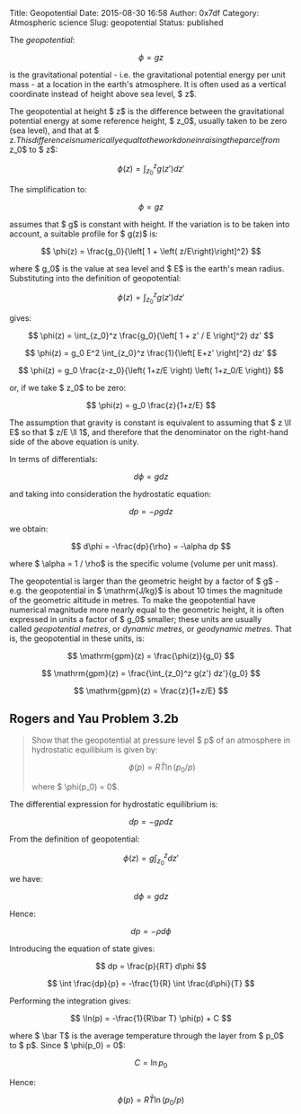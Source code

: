 Title: Geopotential
Date: 2015-08-30 16:58
Author: 0x7df
Category: Atmospheric science
Slug: geopotential
Status: published

The *geopotential*:

$$ \phi = gz $$

is the gravitational potential - i.e. the gravitational potential energy
per unit mass - at a location in the earth's atmosphere. It is often
used as a vertical coordinate instead of height above sea level,
$ z$.

The geopotential at height $ z$ is the difference
between the gravitational potential energy at some reference height,
$ z_0$, usually taken to be zero (sea level), and
that at $ z$. This difference is numerically equal
to the work done in raising the parcel from $ z_0$
to $ z$:

$$ \phi(z) = \int_{z_0}^z g(z') dz' $$

The simplification to:

$$ \phi = gz $$

assumes that $ g$ is constant with height. If the
variation is to be taken into account, a suitable profile for
$ g(z)$ is:

$$ \phi(z) = \frac{g_0}{\left[ 1 + \left(
z/E\right)\right]^2} $$

where $ g_0$ is the value at sea level and
$ E$ is the earth's mean radius. Substituting into
the definition of geopotential:

$$ \phi(z) = \int_{z_0}^z g(z') dz' $$

gives:

$$ \phi(z) = \int_{z_0}^z \frac{g_0}{\left[ 1 + z' / E
\right]^2} dz' $$

$$ \phi(z) = g_0 E^2 \int_{z_0}^z \frac{1}{\left[ E+z'
\right]^2} dz' $$

$$ \phi(z) = g_0 \frac{z-z_0}{\left( 1+z/E \right) \left(
1+z_0/E \right)} $$

or, if we take $ z_0$ to be zero:

$$ \phi(z) = g_0 \frac{z}{1+z/E} $$

The assumption that gravity is constant is equivalent to assuming that
$ z \ll E$ so that $ z/E \ll 1$,
and therefore that the denominator on the right-hand
side of the above equation is unity.

In terms of differentials:

$$ d\phi = g dz $$

and taking into consideration the hydrostatic equation:

$$ dp = -\rho g dz $$

we obtain:

$$ d\phi = -\frac{dp}{\rho} = -\alpha dp $$

where $ \alpha = 1 / \rho$ is the specific volume
(volume per unit mass).

The geopotential is larger than the geometric height by a factor of
$ g$ - e.g. the geopotential in $ \mathrm{J/kg}$ is about 10
times the magnitude of the geometric altitude in metres. To make the
geopotential have numerical magnitude more nearly equal to the geometric
height, it is often expressed in units a factor of $ g_0$
smaller; these units are usually called *geopotential
metres*, or *dynamic metres*, or *geodynamic metres*. That is, the
geopotential in these units, is:

$$ \mathrm{gpm}(z) = \frac{\phi(z)}{g_0} $$

$$ \mathrm{gpm}(z) = \frac{\int_{z_0}^z g(z') dz'}{g_0} $$

$$ \mathrm{gpm}(z) = \frac{z}{1+z/E} $$

Rogers and Yau Problem 3.2b
---------------------------

> Show that the geopotential at pressure level $ p$
> of an atmosphere in hydrostatic equilibium is given
> by:
>
> $$ \phi(p) = R\bar T\ln{\left(p_0/p\right)} $$
>
> where $ \phi(p_0) = 0$.

The differential expression for hydrostatic equilibrium is:

$$ dp = -g\rho dz $$

From the definition of geopotential:

$$ \phi(z) = g \int_{z_0}^z dz' $$

we have:

$$ d\phi = g dz $$

Hence:

$$ dp = -\rho d\phi $$

Introducing the equation of state gives:

$$ dp = \frac{p}{RT} d\phi $$

$$ \int \frac{dp}{p} = -\frac{1}{R} \int \frac{d\phi}{T} $$

Performing the integration gives:

$$ \ln(p) = -\frac{1}{R\bar T} \phi(p) + C $$

where $ \bar T$ is the average temperature
through the layer from $ p_0$ to $ p$.
Since $ \phi(p_0) = 0$:

$$ C = \ln{p_0} $$

Hence:

$$ \phi(p) = R\bar T\ln{(p_0/p)} $$

